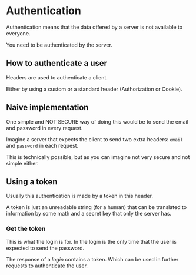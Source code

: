 # Authentication

Authentication means that the data offered by a server is not available to everyone.

You need to be authenticated by the server.

## How to authenticate a user

Headers are used to authenticate a client.

Either by using a custom or a standard header (Authorization or Cookie).

## Naive implementation

One simple and NOT SECURE way of doing this would be to send the email and password in every request.

Imagine a server that expects the client to send two extra headers: `email` and `password` in each request.

This is technically possible, but as you can imagine not very secure and not simple either.

## Using a token

Usually this authentication is made by a token in this header.

A token is just an unreadable string (for a human) that can be translated to information by some math and a secret key that only the server has.

### Get the token

This is what the login is for. In the login is the only time that the user is expected to send the password.

The response of a *login* contains a token. Which can be used in further requests to authenticate the user.
